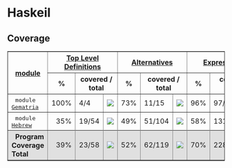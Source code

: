 # Haskeil
## Coverage
<html><head><meta http-equiv="Content-Type" content="text/html; charset=UTF-8">
</head><body><table class="dashboard" width="100%" border=1>
<tr><th rowspan=2><a href="https://htmlpreview.github.io/?https://github.com/dvulakh/haskeil/blob/main/coverage/hpc_index.html">module</a></th><th colspan=3><a href="https://htmlpreview.github.io/?https://github.com/dvulakh/haskeil/blob/main/coverage/hpc_index_fun.html">Top Level Definitions</a></th><th colspan=3><a href="https://htmlpreview.github.io/?https://github.com/dvulakh/haskeil/blob/main/coverage/hpc_index_alt.html">Alternatives</a></th><th colspan=3><a href="https://htmlpreview.github.io/?https://github.com/dvulakh/haskeil/blob/main/coverage/hpc_index_exp.html">Expressions</a></th></tr><tr><th>%</th><th colspan=2>covered / total</th><th>%</th><th colspan=2>covered / total</th><th>%</th><th colspan=2>covered / total</th></tr><tr>
<td>&nbsp;&nbsp;<tt>module <a href="https://htmlpreview.github.io/?https://github.com/dvulakh/haskeil/blob/main/coverage/Gematria.hs.html">Gematria</a></tt></td>
<td align="right">100%</td><td>4/4</td><td width=100><img src="https://progress-bar.dev/100"></td><td align="right">73%</td><td>11/15</td><td width=100><img src="https://progress-bar.dev/73"></td><td align="right">96%</td><td>97/101</td><td width=100><img src="https://progress-bar.dev/96"></td></tr>
<tr>
<td>&nbsp;&nbsp;<tt>module <a href="https://htmlpreview.github.io/?https://github.com/dvulakh/haskeil/blob/main/coverage/Hebrew.hs.html">Hebrew</a></tt></td>
<td align="right">35%</td><td>19/54</td><td width=100><img src="https://progress-bar.dev/35"></td><td align="right">49%</td><td>51/104</td><td width=100><img src="https://progress-bar.dev/49"></td><td align="right">58%</td><td>131/223</td><td width=100><img src="https://progress-bar.dev/58"></td></tr>
<tr></tr><tr style="background: #e0e0e0">
<th align=left>&nbsp;&nbsp;Program Coverage Total</tt></th>
<td align="right">39%</td><td>23/58</td><td width=100><img src="https://progress-bar.dev/39"></td><td align="right">52%</td><td>62/119</td><td width=100><img src="https://progress-bar.dev/52"></td><td align="right">70%</td><td>228/324</td><td width=100><img src="https://progress-bar.dev/70"></td></tr>
</table></body></html>
